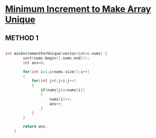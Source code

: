<h1><a href="" target="_blank">Minimum Increment to Make Array Unique</a></h1>


## METHOD 1
```cpp

int minIncrementForUnique(vector<int>& nums) {
        sort(nums.begin(),nums.end());
        int ans=0;

        for(int i=1;i<nums.size();i++)
        {
            for(int j=0;j<i;j++)
            {
                if(nums[j]==nums[i])
                {  
                    nums[i]++;
                    ans++;
                }
            }
        }

        return ans; 
    }
    
```